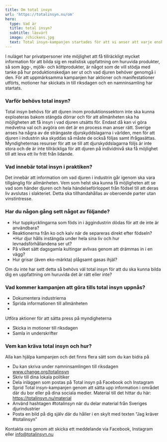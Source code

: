 ```yaml
---
title: Om total insyn
url: 'https://totalinsyn.nu/om'
hero:
  type: Vad är
  title: total insyn?
  subtitle: läsvärt
  image: /chickens.jpg
  text: Total insyn-kampanjen startades för att vi anser att varje enskild person har rätt att kräva total insyn på alla gårdar, slakterier och andra företag som utnyttjar djur för ekonomisk vinning i Sverige.
---
```

I nuläget har privatpersoner inte möjlighet att få tillräckligt mycket information för att bilda sig en realistisk uppfattning om huruvida produkter, så som ägg-, mjölk- och köttprodukter, är något som de vill stödja med tanke på hur produktionskedjan ser ut och vad djuren behöver genomgå i den. För att uppmärksamma kampanjen har aktioner och manifestationer utförts, motioner har skickats in till riksdagen och en namninsamling har startats.

### Varför behövs total insyn?

Total insyn behövs för att djuren inom produktionssektorn inte ska kunna exploateras bakom stängda dörrar och för att allmänheten ska ha möjligheten att få insyn i vad djuren utsätts för. Endast då kan vi göra medvetna val och avgöra om det är en process man anser rätt. Sverige anses ha några av de strängaste djurskyddslagarna i världen, men för att djuren i industrin ska skyddas så måste de också följas samt ifrågasättas. Myndigheternas resurser för att se till att djurskyddslagarna följs är inte stora och de är inte tillräckliga för att djuren på individnivå ska få möjlighet till att leva ett liv fritt från lidande.

### Vad innebär total insyn i praktiken?

Det innebär att information om vad djuren i industrin går igenom ska vara tillgänglig för allmänheten. Vem som helst ska kunna få möjligheten att se vad som händer djuren och hela händelseförloppet från födsel till att deras liv avslutas i slakteriet. Detta ska tillhandahållas av oberoende parter utan vinstintresse.

### Har du någon gång sett något av följande?

* Hur tuppkycklingarna som föds in i äggindustrin dödas för att de inte
är användbara?
* Reaktionerna från ko och kalv när de separeras direkt efter födseln?
 *Hur djur hålls instängda under hela sina liv och hur
levnadsförhållandena ser ut?
* På vilket sätt dagsgamla kultingar avlivas genom att drämmas in i en
vägg?
* Hur grisar (även eko-märkta) plågsamt gasas ihjäl?

Om du inte har sett detta så behövs väl total insyn för att du ska kunna
bilda dig en uppfattning om huruvida det är rätt eller inte?

### Vad kommer kampanjen att göra tills total insyn uppnås?

* Dokumentera industrierna
* Sprida informationen till allmänheten
* 
Utföra aktioner för att sätta press på myndigheterna

* Skicka in motioner till riksdagen
* Samla in underskrifter

### Vem kan kräva total insyn och hur?

Alla kan hjälpa kampanjen och det finns flera sätt som du kan bidra på

* Du kan skriva under namninsamlingen till riksdagen
www.change.org/totalinsyn
* Skriv till dina lokala politiker
* Dela inläggen som postas på Total insyn på Facebook och Instagram
* Sprid Total insyn-kampanjen genom att sätta upp information i området där du bor eller på dina sociala medier. Material till det hittar du här: https://totalinsyn.nu/material
* Använd hashtagen #totalinsyn när du delar material från Sveriges djurindustrier
* Posta en bild på dig själv där du håller i en skylt med texten “Jag kräver #totalinsyn”

Kontakta oss genom att skicka ett meddelande via Facebook, Instagram eller info@totalinsyn.nu
